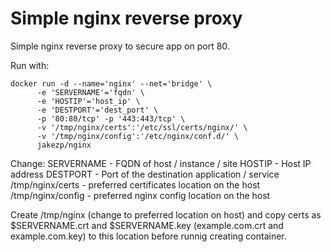 # Simple nginx reverse proxy

Simple nginx reverse proxy to secure app on port 80.

Run with:
```
docker run -d --name='nginx' --net='bridge' \
      -e 'SERVERNAME'='fqdn' \
      -e 'HOSTIP'='host_ip' \
      -e 'DESTPORT'='dest_port' \
      -p '80:80/tcp' -p '443:443/tcp' \
      -v '/tmp/nginx/certs':'/etc/ssl/certs/nginx/' \
      -v '/tmp/nginx/config':'/etc/nginx/conf.d/' \
      jakezp/nginx
```

Change:
SERVERNAME - FQDN of host / instance / site
HOSTIP - Host IP address
DESTPORT - Port of the destination application / service
/tmp/nginx/certs - preferred certificates location on the host
/tmp/nginx/config - preferred nginx config location on the host

Create /tmp/nginx (change to preferred location on host) and copy certs as $SERVERNAME.crt and $SERVERNAME.key (example.com.crt and example.com.key) to this location before runnig creating container.
